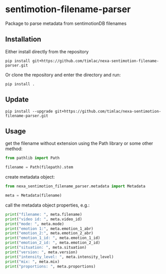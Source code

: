 # sentimotion-filename-parser

Package to parse metadata from sentimotionDB filenames

## Installation

Either install directly from the repository

`pip install git+https://github.com/timlac/nexa-sentimotion-filename-parser.git`

Or clone the repository and enter the directory and run:

`pip install .`

## Update

`pip install --upgrade git+https://github.com/timlac/nexa-sentimotion-filename-parser.git`

## Usage

get the filename without extension using the Path library or some other method:

```python
from pathlib import Path

filename = Path(filepath).stem
```

create metadata object:

```python 
from nexa_sentimotion_filename_parser.metadata import Metadata

meta = Metadata(filename)
```

call the metadata object properties, e.g.:

```python 
print("filename: ", meta.filename)
print("video id: ", meta.video_id)
print("mode: ", meta.mode)
print("emotion 1:", meta.emotion_1_abr)
print("emotion_2:", meta.emotion_2_abr)
print("emotion_1_id: ", meta.emotion_1_id)
print("emotion_2_id: ", meta.emotion_2_id)
print("situation: ", meta.situation)
print("version: ", meta.version)
print("intensity_level: ", meta.intensity_level)
print("mix: ", meta.mix)
print("proportions: ", meta.proportions)
```
